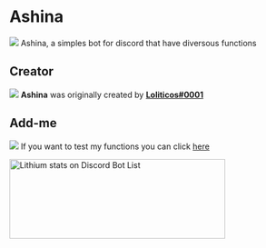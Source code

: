 # Ashina

<img src="https://img.icons8.com/dusk/20/000000/bot.png"> Ashina, a simples bot for discord that have diversous functions

## Creator

<img src="https://img.icons8.com/color/05/000000/user.png"> **Ashina** was originally created by **[Loliticos#0001](https://github.com/Loliticos)**

## Add-me

<img src="https://img.icons8.com/dusk/20/000000/plus.png"> If you want to test my functions you can click [here](https://discordapp.com/api/oauth2/authorize?client_id=564131346591514635&permissions=1342270694&scope=bot)

<a href="https://discordbotlist.com/bots/564131346591514635">
    <img 
        width="380" 
        height="140" 
        src="https://discordbotlist.com/bots/564131346591514635/widget" 
        alt="Lithium stats on Discord Bot List">
</a>

